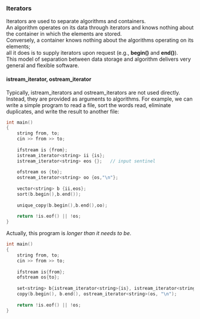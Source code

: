 ### Iterators

Iterators are used to separate algorithms and containers. \
An algorithm operates on its data through iterators and knows nothing about the container in which the elements are stored. 
\
Conversely, a container knows nothing about the algorithms operating on its elements; \
all it does is to supply iterators upon request (e.g., **begin()** and **end()**). \
This model of separation between data storage and algorithm delivers very general and flexible software.

#### istream_iterator, ostream_iterator
Typically, istream_iterators and ostream_iterators are not used directly. Instead, they are provided as arguments to algorithms. For example, we can write a simple program to read a file, sort the words read, eliminate duplicates, and write the result to another file:

```cpp
int main() 
{
    string from, to; 
    cin >> from >> to;
    
    ifstream is {from}; 
    istream_iterator<string> ii {is}; 
    istream_iterator<string> eos {};   // input sentinel
    
    ofstream os {to}; 
    ostream_iterator<string> oo {os,"\n"};
    
    vector<string> b {ii,eos}; 
    sort(b.begin(),b.end());
    
    unique_copy(b.begin(),b.end(),oo); 
    
    return !is.eof() || !os;
}
```

Actually, this program is *longer than it needs to be*. 

```cpp
int main() 
{
    string from, to; 
    cin >> from >> to;
    
    ifstream is{from};
    ofstream os{to};
    
    set<string> b{istream_iterator<string>{is}, istream_iterator<string>{}};
    copy(b.begin(), b.end(), ostream_iterator<string>(os, "\n");
    
    return !is.eof() || !os;
}
```